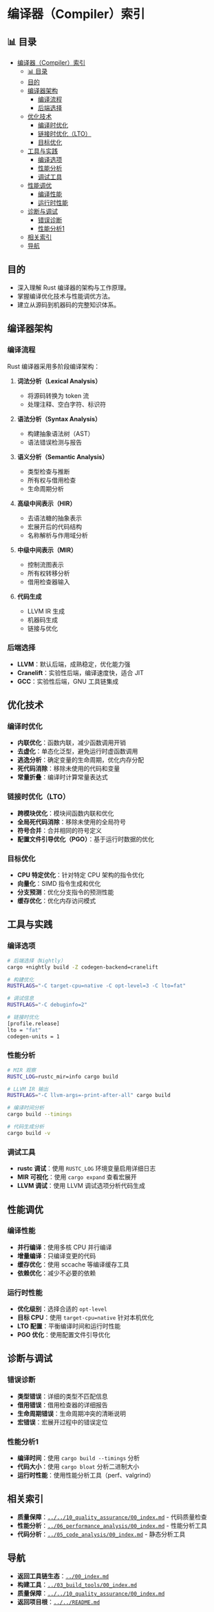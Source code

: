 ﻿# 编译器（Compiler）索引

## 📊 目录

- [编译器（Compiler）索引](#编译器compiler索引)
  - [📊 目录](#-目录)
  - [目的](#目的)
  - [编译器架构](#编译器架构)
    - [编译流程](#编译流程)
    - [后端选择](#后端选择)
  - [优化技术](#优化技术)
    - [编译时优化](#编译时优化)
    - [链接时优化（LTO）](#链接时优化lto)
    - [目标优化](#目标优化)
  - [工具与实践](#工具与实践)
    - [编译选项](#编译选项)
    - [性能分析](#性能分析)
    - [调试工具](#调试工具)
  - [性能调优](#性能调优)
    - [编译性能](#编译性能)
    - [运行时性能](#运行时性能)
  - [诊断与调试](#诊断与调试)
    - [错误诊断](#错误诊断)
    - [性能分析1](#性能分析1)
  - [相关索引](#相关索引)
  - [导航](#导航)

## 目的

- 深入理解 Rust 编译器的架构与工作原理。
- 掌握编译优化技术与性能调优方法。
- 建立从源码到机器码的完整知识体系。

## 编译器架构

### 编译流程

Rust 编译器采用多阶段编译架构：

1. **词法分析（Lexical Analysis）**
   - 将源码转换为 token 流
   - 处理注释、空白字符、标识符

2. **语法分析（Syntax Analysis）**
   - 构建抽象语法树（AST）
   - 语法错误检测与报告

3. **语义分析（Semantic Analysis）**
   - 类型检查与推断
   - 所有权与借用检查
   - 生命周期分析

4. **高级中间表示（HIR）**
   - 去语法糖的抽象表示
   - 宏展开后的代码结构
   - 名称解析与作用域分析

5. **中级中间表示（MIR）**
   - 控制流图表示
   - 所有权转移分析
   - 借用检查器输入

6. **代码生成**
   - LLVM IR 生成
   - 机器码生成
   - 链接与优化

### 后端选择

- **LLVM**：默认后端，成熟稳定，优化能力强
- **Cranelift**：实验性后端，编译速度快，适合 JIT
- **GCC**：实验性后端，GNU 工具链集成

## 优化技术

### 编译时优化

- **内联优化**：函数内联，减少函数调用开销
- **去虚化**：单态化泛型，避免运行时虚函数调用
- **逃逸分析**：确定变量的生命周期，优化内存分配
- **死代码消除**：移除未使用的代码和变量
- **常量折叠**：编译时计算常量表达式

### 链接时优化（LTO）

- **跨模块优化**：模块间函数内联和优化
- **全局死代码消除**：移除未使用的全局符号
- **符号合并**：合并相同的符号定义
- **配置文件引导优化（PGO）**：基于运行时数据的优化

### 目标优化

- **CPU 特定优化**：针对特定 CPU 架构的指令优化
- **向量化**：SIMD 指令生成和优化
- **分支预测**：优化分支指令的预测性能
- **缓存优化**：优化内存访问模式

## 工具与实践

### 编译选项

```bash
# 后端选择（Nightly）
cargo +nightly build -Z codegen-backend=cranelift

# 构建优化
RUSTFLAGS="-C target-cpu=native -C opt-level=3 -C lto=fat"

# 调试信息
RUSTFLAGS="-C debuginfo=2"

# 链接时优化
[profile.release]
lto = "fat"
codegen-units = 1
```

### 性能分析

```bash
# MIR 观察
RUSTC_LOG=rustc_mir=info cargo build

# LLVM IR 输出
RUSTFLAGS="-C llvm-args=-print-after-all" cargo build

# 编译时间分析
cargo build --timings

# 代码生成分析
cargo build -v
```

### 调试工具

- **rustc 调试**：使用 `RUSTC_LOG` 环境变量启用详细日志
- **MIR 可视化**：使用 `cargo expand` 查看宏展开
- **LLVM 调试**：使用 LLVM 调试选项分析代码生成

## 性能调优

### 编译性能

- **并行编译**：使用多核 CPU 并行编译
- **增量编译**：只编译变更的代码
- **缓存优化**：使用 sccache 等编译缓存工具
- **依赖优化**：减少不必要的依赖

### 运行时性能

- **优化级别**：选择合适的 `opt-level`
- **目标 CPU**：使用 `target-cpu=native` 针对本机优化
- **LTO 配置**：平衡编译时间和运行时性能
- **PGO 优化**：使用配置文件引导优化

## 诊断与调试

### 错误诊断

- **类型错误**：详细的类型不匹配信息
- **借用错误**：借用检查器的详细报告
- **生命周期错误**：生命周期冲突的清晰说明
- **宏错误**：宏展开过程中的错误定位

### 性能分析1

- **编译时间**：使用 `cargo build --timings` 分析
- **代码大小**：使用 `cargo bloat` 分析二进制大小
- **运行时性能**：使用性能分析工具（perf、valgrind）

## 相关索引

- **质量保障**：[`../../10_quality_assurance/00_index.md`](../../10_quality_assurance/00_index.md) - 代码质量检查
- **性能分析**：[`../06_performance_analysis/00_index.md`](../06_performance_analysis/00_index.md) - 性能分析工具
- **代码分析**：[`../05_code_analysis/00_index.md`](../05_code_analysis/00_index.md) - 静态分析工具

## 导航

- **返回工具链生态**：[`../00_index.md`](../00_index.md)
- **构建工具**：[`../03_build_tools/00_index.md`](../03_build_tools/00_index.md)
- **质量保障**：[`../../10_quality_assurance/00_index.md`](../../10_quality_assurance/00_index.md)
- **返回项目根**：[`../../README.md`](../../README.md)
